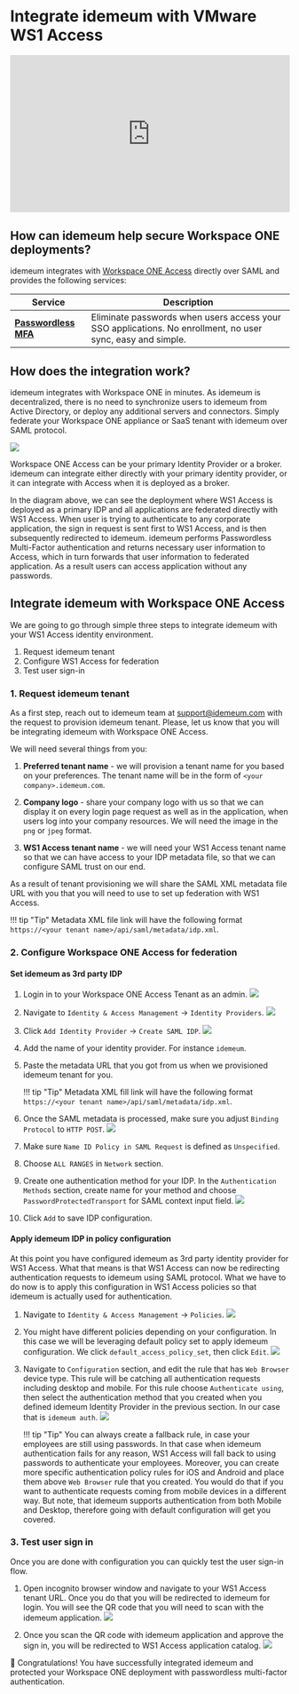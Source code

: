 # Integrate idemeum with VMware WS1 Access

<style>.embed-container { position: relative; padding-bottom: 56.25%; height: 0; overflow: hidden; max-width: 100%; } .embed-container iframe, .embed-container object, .embed-container embed { position: absolute; top: 0; left: 0; width: 100%; height: 100%; }</style><div class='embed-container'><iframe src='https://www.youtube.com/embed/nOstEQr2c9U?rel=0&modestbranding=1&autohide=1' frameborder='0' allowfullscreen></iframe></div>

## How can idemeum help secure Workspace ONE deployments?

idemeum integrates with [Workspace ONE Access](https://www.vmware.com/products/workspace-one/access.html) directly over SAML and provides the following services:

| Service | Description |
| ------- | ----------- |
| [**Passwordless MFA**](https://idemeum.com/mfa) | Eliminate passwords when users access your SSO applications. No enrollment, no user sync, easy and simple.|

## How does the integration work?

idemeum integrates with Workspace ONE in minutes. As idemeum is decentralized, there is no need to synchronize users to idemeum from Active Directory, or deploy any additional servers and connectors. Simply federate your Workspace ONE appliance or SaaS tenant with idemeum over SAML protocol.

![](assets/access/access_integration.png)

Workspace ONE Access can be your primary Identity Provider or a broker. idemeum can integrate either directly with your primary identity provider, or it can integrate with Access when it is deployed as a broker.

In the diagram above, we can see the deployment where WS1 Access is deployed as a primary IDP and all applications are federated directly with WS1 Access. When user is trying to authenticate to any corporate application, the sign in request is sent first to WS1 Access, and is then subsequently redirected to idemeum. idemeum performs Passwordless Multi-Factor authentication and returns necessary user information to Access, which in turn forwards that user information to federated application. As a result users can access application without any passwords.

## Integrate idemeum with Workspace ONE Access

We are going to go through simple three steps to integrate idemeum with your WS1 Access identity environment.

1. Request idemeum tenant
2. Configure WS1 Access for federation
2. Test user sign-in

### 1. Request idemeum tenant

As a first step, reach out to idemeum team at [support@idemeum.com](mailto:support@idemeum.com) with the request to provision idemeum tenant. Please, let us know that you will be integrating idemeum with Workspace ONE Access.

We will need several things from you:

1. **Preferred tenant name** - we will provision a tenant name for you based on your preferences. The tenant name will be in the form of `<your company>.idemeum.com`.

2. **Company logo** - share your company logo with us so that we can display it on every login page request as well as in the application, when users log into your company resources. We will need the image in the `png` or `jpeg` format.

3. **WS1 Access tenant name** -  we will need your WS1 Access tenant name so that we can have access to your IDP metadata file, so that we can configure SAML trust on our end.

As a result of tenant provisioning we will share the SAML XML metadata file URL with you that you will need to use to set up federation with WS1 Access.

!!! tip "Tip"
    Metadata XML file link will have the following format `https://<your tenant name>/api/saml/metadata/idp.xml`.

### 2. Configure Workspace ONE Access for federation

#### Set idemeum as 3rd party IDP

1. Login in to your Workspace ONE Access Tenant as an admin.
  ![](assets/access/dashboard.png)

2. Navigate to `Identity & Access Management` -> `Identity Providers`.
  ![](assets/access/identity_providers.png)

3. Click `Add Identity Provider` -> `Create SAML IDP`.
  ![](assets/access/saml_idp.png)

4. Add the name of your identity provider. For instance `idemeum`.
5. Paste the metadata URL that you got from us when we provisioned idemeum tenant for you.

    !!! tip "Tip"
        Metadata XML fill link will have the following format `https://<your tenant name>/api/saml/metadata/idp.xml`.

6. Once the SAML metadata is processed, make sure you adjust `Binding Protocol` to `HTTP POST`.
  ![](assets/access/binding.png)

7. Make sure `Name ID Policy in SAML Request` is defined as `Unspecified`.
8. Choose `ALL RANGES` in `Network` section.
9. Create one authentication method for your IDP. In the `Authentication Methods` section, create name for your method and choose `PasswordProtectedTransport` for SAML context input field.
  ![](assets/access/method.png)
10. Click `Add` to save IDP configuration.

#### Apply idemeum IDP in policy configuration

At this point you have configured idemeum as 3rd party identity provider for WS1 Access. What that means is that WS1 Access can now be redirecting authentication requests to idemeum using SAML protocol. What we have to do now is to apply this configuration in WS1 Access policies so that idemeum is actually used for authentication.

1. Navigate to `Identity & Access Management` -> `Policies`.
  ![](assets/access/policy.png)

2. You might have different policies depending on your configuration. In this case we will be leveraging default policy set to apply idemeum configuration. We click `default_access_policy_set`, then click `Edit`.
  ![](assets/access/edit_policy.png)

3. Navigate to `Configuration` section, and edit the rule that has `Web Browser` device type. This rule will be catching all authentication requests including desktop and mobile. For this rule choose `Authenticate using`, then select the authentication method that you created when you defined idemeum Identity Provider in the previous section. In our case that is `idemeum auth`.
  ![](assets/access/edit_rule.png)

    !!! tip "Tip"
        You can always create a fallback rule, in case your employees are still using passwords. In that case when idemeum authentication fails for any reason, WS1 Access will fall back to using passwords to authenticate your employees. Moreover, you can create more specific authentication policy rules for iOS and Android and place them above `Web Browser` rule that you created. You would do that if you want to authenticate requests coming from mobile devices in a different way. But note, that idemeum supports authentication from both Mobile and Desktop, therefore going with default configuration will get you covered.

### 3. Test user sign in

Once you are done with configuration you can quickly test the user sign-in flow.

1. Open incognito browser window and navigate to your WS1 Access tenant URL. Once you do that you will be redirected to idemeum for login. You will see the QR code that you will need to scan with the idemeum application.
  ![](assets/access/access_signin.png)

2. Once you scan the QR code with idemeum application and approve the sign in, you will be redirected to WS1 Access application catalog.
  ![](assets/access/catalog.png)

🎉 Congratulations! You have successfully integrated idemeum and protected your Workspace ONE deployment with passwordless multi-factor authentication.

[^1]: [WS1 Access VMWare page](https://www.vmware.com/products/workspace-one/access.html)
[^2]: [Configure 3rd party IDP for WS1 Access](https://docs.vmware.com/en/VMware-Workspace-ONE-Access/3.3/idm-administrator/GUID-0C459D5A-A0FF-4893-87A0-10ADDC4E1B8D.html)
